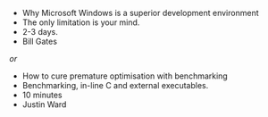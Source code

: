 - Why Microsoft Windows is a superior development environment
- The only limitation is your mind.
- 2-3 days.
- Bill Gates

*or*

- How to cure premature optimisation with benchmarking
- Benchmarking, in-line C and external executables.
- 10 minutes
- Justin Ward
